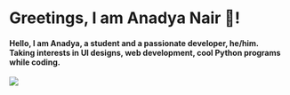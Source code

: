 # Greetings, I am Anadya Nair 👋!

<h4>
Hello, I am Anadya, a student and a passionate developer, he/him. <br>
Taking interests in UI designs, web development, cool Python programs while coding.
</h4>

<img src = "https://github-readme-stats.vercel.app/api?username=AnadyaNair&show_icons=true&title_color=3944F7&text_color=f9f9f9&icon_color=f9f9f9&bg_color=191919">

<!-- <img src = "https://github-readme-stats.vercel.app/api?username=AnadyaNair&show_icons=true&title_color=f9f9f9&text_color=f9f9f9&icon_color=f9f9f9&bg_color=3944F7"> -->

<!--
**AnadyaNair/AnadyaNair** is a ✨ _special_ ✨ repository because its `README.md` (this file) appears on your GitHub profile.
*/
